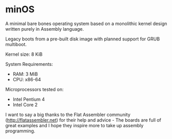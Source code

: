 minOS
=====

A minimal bare bones operating system based on a monolithic kernel design written purely in Assembly language.

Legacy boots from a pre-built disk image with planned support for GRUB multiboot.

Kernel size: 8 KiB

System Requirements:

* RAM: 3 MiB
* CPU: x86-64

Microprocessors tested on:

* Intel Pentium 4
* Intel Core 2

I want to say a big thanks to the Flat Assembler community (http://flatassembler.net) for their help and advice - The boards are full of great examples and I hope they inspire more to take up assembly programming.
